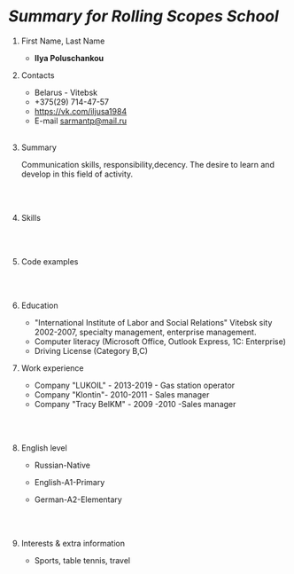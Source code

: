 # ***Summary for Rolling Scopes School***

1. First Name, Last Name

     - **Ilya Poluschankou** <br>
  
2. Contacts

     * Belarus - Vitebsk
     * +375(29) 714-47-57
     * <https://vk.com/iljusa1984>
     * E-mail sarmantp@mail.ru
     <br><br>

3. Summary <br>

     Communication skills, responsibility,decency. The desire to learn and develop in this field of activity. 

     <br><br>

4. Skills

     <br><br>

5. Code examples

   
     <br><br>

6. Education <br>

     - "International Institute of Labor and Social Relations" Vitebsk sity 2002-2007,
specialty management, enterprise management. <br>
     - Computer literacy (Microsoft Office, Outlook Express, 1C: Enterprise) <br>
     - Driving License (Category B,C)
     




7. Work experience <br>

     * Company "LUKOIL" - 2013-2019 - Gas station operator <br>
     * Company "Klontin"- 2010-2011 - Sales manager <br>
     * Company  "Tracy BelKM" - 2009 -2010 -Sales manager

 <br><br>
     
8. English level

   * Russian-Native

   * English-A1-Primary

   * German-A2-Elementary
   

 <br><br>

9. Interests & extra information <br>

     * Sports, table tennis, travel  
